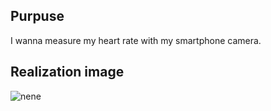 ## Purpuse
I wanna measure my heart rate with my smartphone camera.

## Realization image
![nene](https://github.com/kode28003/FlutterFlowCameraHeartRate/assets/95200820/af556361-5dee-4f20-bde1-3e785b2adbdc)
